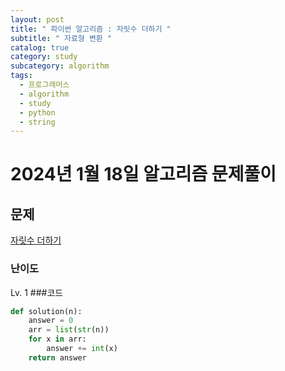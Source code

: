 ```yaml
---
layout: post
title: " 파이썬 알고리즘 : 자릿수 더하기 "
subtitle: " 자료형 변환 "
catalog: true
category: study
subcategory: algorithm
tags:
  - 프로그래머스
  - algorithm
  - study
  - python
  - string
---
```


# 2024년 1월 18일 알고리즘 문제풀이

## 문제
[자릿수 더하기](https://school.programmers.co.kr/learn/courses/30/lessons/12931)
### 난이도
Lv. 1
###코드
```python
def solution(n):
    answer = 0
    arr = list(str(n))
    for x in arr:
        answer += int(x)
    return answer
```
